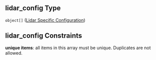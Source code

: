 ## lidar\_config Type

`object[]` ([Lidar Specific Configuration](iea43_wra_data_model-properties-measurement-location-measurement-location-properties-logger-configuration-logger-configuration-properties-lidar-specific-configuration-lidar-specific-configuration.md))

## lidar\_config Constraints

**unique items**: all items in this array must be unique. Duplicates are not allowed.

